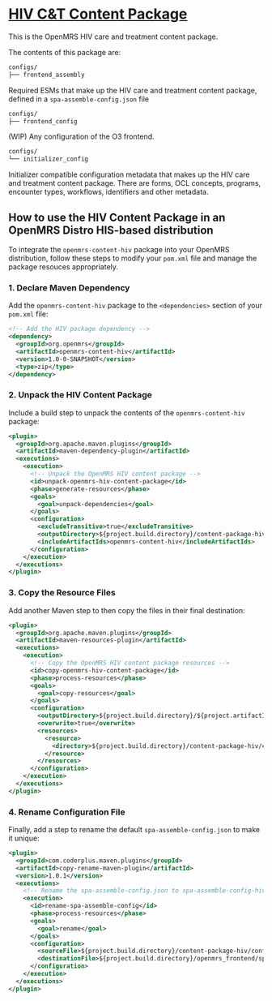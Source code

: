 # <u>HIV C&T Content Package</u>

This is the OpenMRS HIV care and treatment content package.

The contents of this package are:

```bash
configs/
├── frontend_assembly
```
Required ESMs that make up the HIV care and treatment content package, defined in a `spa-assemble-config.json` file


```bash
configs/
├── frontend_config
```

(WIP) Any configuration of the O3 frontend.

```bash
configs/
└── initializer_config
```

Initializer compatible configuration metadata that makes up the HIV care and treatment content package. There are forms, OCL concepts, programs, encounter types, workflows, identifiers and other metadata. 



## How to use the HIV Content Package in an OpenMRS Distro HIS-based distribution

To integrate the `openmrs-content-hiv` package into your OpenMRS distribution, follow these steps to modify your `pom.xml` file and manage the package resouces appropriately.

### 1. Declare Maven Dependency

Add the `openmrs-content-hiv` package to the `<dependencies>` section of your `pom.xml` file:

```xml
<!-- Add the HIV package dependency -->
<dependency>
  <groupId>org.openmrs</groupId>
  <artifactId>openmrs-content-hiv</artifactId>
  <version>1.0-0-SNAPSHOT</version>
  <type>zip</type>
</dependency>
```

### 2. Unpack the HIV Content Package

Include a build step to unpack the contents of the `openmrs-content-hiv` package:

```xml
<plugin>
  <groupId>org.apache.maven.plugins</groupId>
  <artifactId>maven-dependency-plugin</artifactId>
  <executions>
    <execution>
      <!-- Unpack the OpenMRS HIV content package -->
      <id>unpack-openmrs-hiv-content-package</id>
      <phase>generate-resources</phase>
      <goals>
        <goal>unpack-dependencies</goal>
      </goals>
      <configuration>
        <excludeTransitive>true</excludeTransitive>
        <outputDirectory>${project.build.directory}/content-package-hiv</outputDirectory>
        <includeArtifactIds>openmrs-content-hiv</includeArtifactIds>
      </configuration>
    </execution>
  </executions>
</plugin>
```

### 3. Copy the Resource Files

Add another Maven step to then copy the files in their final destination:

```xml
<plugin>
  <groupId>org.apache.maven.plugins</groupId>
  <artifactId>maven-resources-plugin</artifactId>
  <executions>
    <execution>
      <!-- Copy the OpenMRS HIV content package resources -->
      <id>copy-openmrs-hiv-content-package</id>
      <phase>process-resources</phase>
      <goals>
        <goal>copy-resources</goal>
      </goals>
      <configuration>
        <outputDirectory>${project.build.directory}/${project.artifactId}-${project.version}/distro/configs/openmrs/</outputDirectory>
        <overwrite>true</overwrite>
        <resources>
          <resource>
            <directory>${project.build.directory}/content-package-hiv/configs/</directory>
          </resource>
        </resources>
      </configuration>
    </execution>
  </executions>
</plugin>
```

### 4. Rename Configuration File

Finally, add a step to rename the default `spa-assemble-config.json` to make it unique:

```xml
<plugin>
  <groupId>com.coderplus.maven.plugins</groupId>
  <artifactId>copy-rename-maven-plugin</artifactId>
  <version>1.0.1</version>
  <executions>
    <!-- Rename the spa-assemble-config.json to spa-assemble-config-hiv.json -->
    <execution>
      <id>rename-spa-assemble-config</id>
      <phase>process-resources</phase>
      <goals>
        <goal>rename</goal>
      </goals>
      <configuration>
        <sourceFile>${project.build.directory}/content-package-hiv/configs/frontend_assembly/spa-assemble-config.json</sourceFile>
        <destinationFile>${project.build.directory}/openmrs_frontend/spa-assemble-config-hiv.json</destinationFile>
      </configuration>
    </execution>
  </executions>
</plugin>
```
